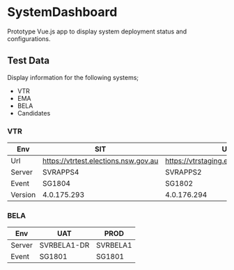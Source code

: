 ﻿# SystemDashboard

Prototype Vue.js app to display system deployment status and configurations.

## Test Data

Display information for the following systems;

* VTR
* EMA
* BELA
* Candidates

### VTR

| Env | SIT | UAT | PROD |
| ----| ----| ----| -----|
| Url | https://vtrtest.elections.nsw.gov.au | https://vtrstaging.elections.nsw.gov.au | https://vtrprod.elections.nsw.gov.au |
| Server | SVRAPPS4 | SVRAPPS2 | Azure Web App |
| Event | SG1804 | SG1802 | SG1801 |
| Version | 4.0.175.293 | 4.0.176.294 | 4.0.165.282 |

### BELA

| Env | UAT | PROD |
| ----| ----| -----|
| Server | SVRBELA1-DR | SVRBELA1 |
| Event | SG1801 | SG1801 | 
